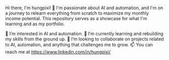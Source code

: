 Hi there, I'm hungpixi! 👋
I'm passionate about AI and automation, and I'm on a journey to relearn everything from scratch to maximize my monthly income potential. This repository serves as a showcase for what I'm learning and as my portfolio.

👀 I’m interested in AI and automation.
🌱 I’m currently learning and rebuilding my skills from the ground up.
💼 I’m looking to collaborate on projects related to AI, automation, and anything that challenges me to grow.
📫 You can reach me at https://www.linkedin.com/in/hungpixi/

